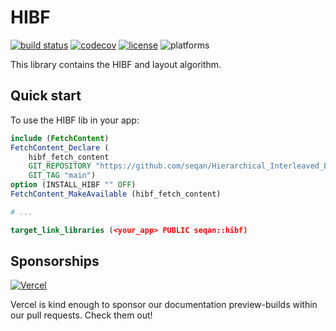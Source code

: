 # HIBF

[![build status][1]][2]
[![codecov][3]][4]
[![license][5]][6]
![platforms][9]
<!-- [![latest release][7]][8] -->

<!--
    Above uses reference-style links with numbers.
    See also https://github.com/adam-p/markdown-here/wiki/Markdown-Cheatsheet#links.

    For example, `[![build status][1]][2]` evaluates to the following:
        `[link_text][2]`
        `[2]` is a reference to a link, i.e. `[link_text](https://...)`

        `[link_text]` = `[![build status][1]]`
        `[1]` is once again a reference to a link - this time an image, i.e. `[![build status](https://...)]
        `![build status]` is the text that should be displayed if the linked resource (`[1]`) is not available

    `[![build status][1]][2]` hence means:
    Show the picture linked under `[1]`. In case it cannot be displayed, show the text "build status" instead.
    The picture, or alternative text, should link to `[2]`.
-->

[1]: https://img.shields.io/github/actions/workflow/status/seqan/Hierarchical_Interleaved_Bloomfilter/ci_linux.yml?branch=main&style=flat&logo=github&label=CI "Open GitHub actions page"
[2]: https://github.com/seqan/Hierarchical_Interleaved_Bloomfilter/actions?query=branch%3Amain
[3]: https://codecov.io/gh/seqan/Hierarchical_Interleaved_Bloomfilter/branch/main/graph/badge.svg?token=BH1FQiBBle "Open Codecov page"
[4]: https://codecov.io/gh/seqan/Hierarchical_Interleaved_Bloomfilter
[5]: https://img.shields.io/badge/license-BSD-green.svg "Open Copyright page"
[6]: https://github.com/seqan/Hierarchical_Interleaved_Bloomfilter/blob/main/LICENSE.md
[7]: https://img.shields.io/github/release/seqan/Hierarchical_Interleaved_Bloomfilter.svg "Get the latest release"
[8]: https://github.com/seqan/Hierarchical_Interleaved_Bloomfilter/releases/latest
[9]: https://img.shields.io/badge/platform-linux%20%7C%20bsd%20%7C%20osx-informational.svg

This library contains the HIBF and layout algorithm.

## Quick start

To use the HIBF lib in your app:

```cmake
include (FetchContent)
FetchContent_Declare (
    hibf_fetch_content
    GIT_REPOSITORY "https://github.com/seqan/Hierarchical_Interleaved_Bloomfilter"
    GIT_TAG "main")
option (INSTALL_HIBF "" OFF)
FetchContent_MakeAvailable (hibf_fetch_content)

# ...

target_link_libraries (<your_app> PUBLIC seqan::hibf)
```

## Sponsorships

[![Vercel](https://raw.githubusercontent.com/seqan/Hierarchical_Interleaved_Bloomfilter/main/test/documentation/.vercel/powered-by-vercel.svg)](https://vercel.com/?utm_source=seqan&utm_campaign=oss)

Vercel is kind enough to sponsor our documentation preview-builds within our pull requests. Check them out!
